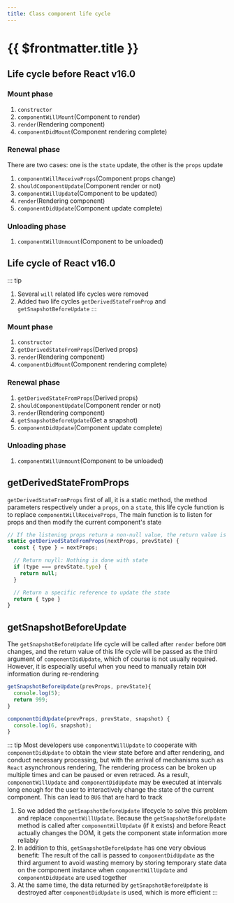 ```yaml
---
title: Class component life cycle
---
```

# {{ $frontmatter.title }}

## Life cycle before React v16.0
### Mount phase
1. `constructor`
2. `componentWillMount`(Component to render)
3. `render`(Rendering component)
4. `componentDidMount`(Component rendering complete)

### Renewal phase
There are two cases: one is the `state` update, the other is the `props` update
1. `componentWillReceiveProps`(Component props change)
2. `shouldComponentUpdate`(Component render or not)
3. `componentWillUpdate`(Component to be updated)
4. `render`(Rendering component)
5. `componentDidUpdate`(Component update complete)

### Unloading phase
1. `componentWillUnmount`(Component to be unloaded)

## Life cycle of React v16.0
::: tip
1. Several `will` related life cycles were removed
2. Added two life cycles `getDerivedStateFromProp` and `getSnapshotBeforeUpdate`
:::

### Mount phase
1. `constructor`
2. `getDerivedStateFromProps`(Derived props)
3. `render`(Rendering component)
4. `componentDidMount`(Component rendering complete)

### Renewal phase
1. `getDerivedStateFromProps`(Derived props)
2. `shouldComponentUpdate`(Component render or not)
3. `render`(Rendering component)
4. `getSnapshotBeforeUpdate`(Get a snapshot)
5. `componentDidUpdate`(Component update complete)

### Unloading phase
1. `componentWillUnmount`(Component to be unloaded)

## getDerivedStateFromProps
`getDerivedStateFromProps` first of all, it is a static method, the method parameters respectively under a `props`, on a `state`, this life cycle function is to replace `componentWillReceiveProps`, The main function is to listen for props and then modify the current component's state
```js
// If the listening props return a non-null value, the return value is treated as the new state otherwise nothing is done
static getDerivedStateFromProps(nextProps, prevState) {
  const { type } = nextProps;

  // Return nuyll: Nothing is done with state
  if (type === prevState.type) {
    return null;
  }

  // Return a specific reference to update the state
  return { type }
}
```

## getSnapshotBeforeUpdate
The `getSnapshotBeforeUpdate` life cycle will be called after `render` before `DOM` changes, and the return value of this life cycle will be passed as the third argument of `componentDidUpdate`, which of course is not usually required. However, it is especially useful when you need to manually retain `DOM` information during re-rendering
```js
getSnapshotBeforeUpdate(prevProps, prevState){
  console.log(5);
  return 999;
}

componentDidUpdate(prevProps, prevState, snapshot) {
  console.log(6, snapshot);
}
```
::: tip
Most developers use `componentWillUpdate` to cooperate with `componentDidUpdate` to obtain the view state before and after rendering, and conduct necessary processing, but with the arrival of mechanisms such as `React` asynchronous rendering, The rendering process can be broken up multiple times and can be paused or even retraced. As a result, `componentWillUpdate` and `componentDidUpdate` may be executed at intervals long enough for the user to interactively change the state of the current component. This can lead to `BUG` that are hard to track
1. So we added the `getSnapshotBeforeUpdate` lifecycle to solve this problem and replace `componentWillUpdate`. Because the `getSnapshotBeforeUpdate` method is called after `componentWillUpdate` (if it exists) and before React actually changes the DOM, it gets the component state information more reliably
2. In addition to this, `getSnapshotBeforeUpdate` has one very obvious benefit: The result of the call is passed to `componentDidUpdate` as the third argument to avoid wasting memory by storing temporary state data on the component instance when `componentWillUpdate` and `componentDidUpdate` are used together
3. At the same time, the data returned by `getSnapshotBeforeUpdate` is destroyed after `componentDidUpdate` is used, which is more efficient
:::